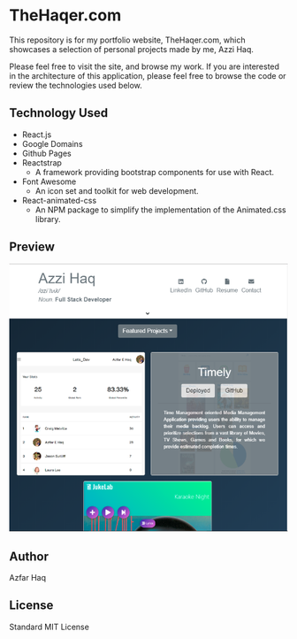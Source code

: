 # TheHaqer.com

This repository is for my portfolio website, TheHaqer.com, which showcases a selection of personal projects made by me, Azzi Haq.

Please feel free to visit the site, and browse my work. If you are interested in the architecture of this application, please feel free to browse the code or review the technologies used below.

## Technology Used

- React.js
- Google Domains
- Github Pages
- Reactstrap 
  - A framework providing bootstrap components for use with React.
- Font Awesome 
  - An icon set and toolkit for web development.
- React-animated-css 
  - An NPM package to simplify the implementation of the Animated.css library.
  
 
## Preview

![Screenshot](public/assets/images/previews/website.jpg)

## Author
Azfar Haq

## License

Standard MIT License

